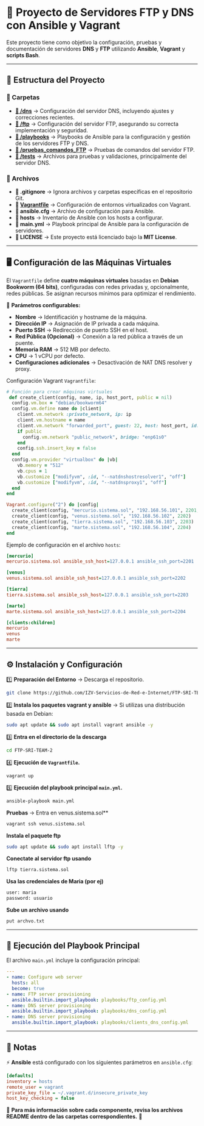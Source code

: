 # 🚀 Proyecto de Servidores FTP y DNS con Ansible y Vagrant

Este proyecto tiene como objetivo la configuración, pruebas y documentación de servidores **DNS** y **FTP** utilizando **Ansible**, **Vagrant** y **scripts Bash**.

---

## 📂 Estructura del Proyecto

### 📁 Carpetas

- **[📂 /dns](/dns/README.md)** → Configuración del servidor DNS, incluyendo ajustes y correcciones recientes.
- **[📂 /ftp](ftp/)** → Configuración del servidor FTP, asegurando su correcta implementación y seguridad.
- **[📂 /playbooks](/playbooks)** → Playbooks de Ansible para la configuración y gestión de los servidores FTP y DNS.
- **[📂 /pruebas_comandos_FTP](/pruebas_comandos_FTP/)** → Pruebas de comandos del servidor FTP.
- **[📂 /tests](/tests/)** → Archivos para pruebas y validaciones, principalmente del servidor DNS.

### 📜 Archivos

- **📄 .gitignore** → Ignora archivos y carpetas específicas en el repositorio Git.
- **📄 [Vagrantfile](Vagrantfile)** → Configuración de entornos virtualizados con Vagrant.
- **📄 ansible.cfg** → Archivo de configuración para Ansible.
- **📄 hosts** → Inventario de Ansible con los hosts a configurar.
- **📄 main.yml** → Playbook principal de Ansible para la configuración de servidores.
- **📄 LICENSE** → Este proyecto está licenciado bajo la **MIT License**.

---

## 🖥️ Configuración de las Máquinas Virtuales

El `Vagrantfile` define **cuatro máquinas virtuales** basadas en **Debian Bookworm (64 bits)**, configuradas con redes privadas y, opcionalmente, redes públicas. Se asignan recursos mínimos para optimizar el rendimiento.

🔹 **Parámetros configurables:**
- **Nombre** → Identificación y hostname de la máquina.
- **Dirección IP** → Asignación de IP privada a cada máquina.
- **Puerto SSH** → Redirección de puerto SSH en el host.
- **Red Pública (Opcional)** → Conexión a la red pública a través de un puente.
- **Memoria RAM** → 512 MB por defecto.
- **CPU** → 1 vCPU por defecto.
- **Configuraciones adicionales** → Desactivación de NAT DNS resolver y proxy.

Configuración Vagrant `Vagrantfile`:
```ruby
# Función para crear máquinas virtuales
 def create_client(config, name, ip, host_port, public = nil)
  config.vm.box = "debian/bookworm64"
  config.vm.define name do |client|
    client.vm.network :private_network, ip: ip
    client.vm.hostname = name
    client.vm.network "forwarded_port", guest: 22, host: host_port, id: 'ssh'
    if public
      config.vm.network "public_network", bridge: "enp61s0"
    end
    config.ssh.insert_key = false
  end
  config.vm.provider "virtualbox" do |vb|
    vb.memory = "512"
    vb.cpus = 1
    vb.customize ["modifyvm", :id, "--natdnshostresolver1", "off"]
    vb.customize ["modifyvm", :id, "--natdnsproxy1", "off"]
  end
end

Vagrant.configure("2") do |config|
  create_client(config, "mercurio.sistema.sol", "192.168.56.101", 2201, "public")
  create_client(config, "venus.sistema.sol", "192.168.56.102", 2202)
  create_client(config, "tierra.sistema.sol", "192.168.56.103", 2203)
  create_client(config, "marte.sistema.sol", "192.168.56.104", 2204)
end
```

Ejemplo de configuración en el archivo `hosts`:
```ini
[mercurio]
mercurio.sistema.sol ansible_ssh_host=127.0.0.1 ansible_ssh_port=2201

[venus]
venus.sistema.sol ansible_ssh_host=127.0.0.1 ansible_ssh_port=2202

[tierra]
tierra.sistema.sol ansible_ssh_host=127.0.0.1 ansible_ssh_port=2203

[marte]
marte.sistema.sol ansible_ssh_host=127.0.0.1 ansible_ssh_port=2204

[clients:children]
mercurio
venus
marte
```

---

## ⚙️ Instalación y Configuración

1️⃣ **Preparación del Entorno** -> Descarga el repositorio.
```bash
git clone https://github.com/IZV-Servicios-de-Red-e-Internet/FTP-SRI-TEAM-2.git
```
2️⃣ **Instala los paquetes vagrant y ansible** -> Si utilizas una distribución basada en Debian:
```bash
sudo apt update && sudo apt install vagrant ansible -y
```
3️⃣ **Entra en el directorio de la descarga**
```bash
cd FTP-SRI-TEAM-2
```
4️⃣ **Ejecución de `Vagrantfile`.**
```bash
vagrant up
```
5️⃣ **Ejecución del playbook principal `main.yml`.**
```bash
ansible-playbook main.yml
```
**Pruebas** -> Entra en venus.sistema.sol**
```bash
vagrant ssh venus.sistema.sol
```
**Instala el paquete ftp**
```bash
sudo apt update && sudo apt install lftp -y
```
**Conectate al servidor ftp usando**
```bash
lftp tierra.sistema.sol
```
**Usa las credenciales de Maria (por ej)**
```bash
user: maria
password: usuario
```
**Sube un archivo usando**
```bash
put archvo.txt
```
---

## 🔧 Ejecución del Playbook Principal

El archivo `main.yml` incluye la configuración principal:
```yaml
---
- name: Configure web server
  hosts: all
  become: true
- name: FTP server provisioning
  ansible.builtin.import_playbook: playbooks/ftp_config.yml
- name: DNS server provisioning
  ansible.builtin.import_playbook: playbooks/dns_config.yml
- name: DNS server provisioning
  ansible.builtin.import_playbook: playbooks/clients_dns_config.yml

```

---

## 📌 Notas

⚡ **Ansible** está configurado con los siguientes parámetros en `ansible.cfg`:
```ini
[defaults]
inventory = hosts
remote_user = vagrant
private_key_file = ~/.vagrant.d/insecure_private_key
host_key_checking = false
```

📡 **Para más información sobre cada componente, revisa los archivos README dentro de las carpetas correspondientes.** 🚀

